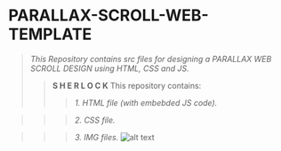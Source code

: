 # **PARALLAX-SCROLL-WEB-TEMPLATE**
>_This Repository contains src files for designing a PARALLAX WEB SCROLL DESIGN using HTML, CSS and JS._
>> **S H E R L O C K**
>>This repository contains:
>>>_1. HTML file (with embebded JS code)._

>>>_2. CSS file._

>>>_3. IMG files._
![alt text]()
